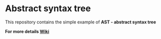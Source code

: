 <h1>Abstract syntax tree</h1>
<p>This repository contains the simple example of <b>AST - abstract syntax tree<b></p>
  <p>For more details <a href="https://en.wikipedia.org/wiki/Abstract_syntax_tree">Wiki</a></p>

